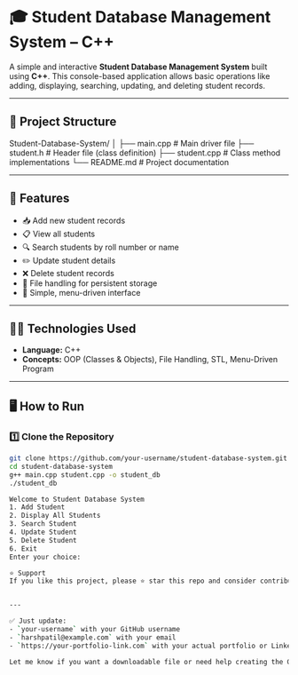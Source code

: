 # 🎓 Student Database Management System – C++

A simple and interactive **Student Database Management System** built using **C++**. This console-based application allows basic operations like adding, displaying, searching, updating, and deleting student records.

---

## 📁 Project Structure

Student-Database-System/
│
├── main.cpp # Main driver file
├── student.h # Header file (class definition)
├── student.cpp # Class method implementations
└── README.md # Project documentation


---

## 🔧 Features

- 📥 Add new student records  
- 📋 View all students  
- 🔍 Search students by roll number or name  
- ✏️ Update student details  
- ❌ Delete student records  
- 💾 File handling for persistent storage  
- 🧹 Simple, menu-driven interface  

---

## 🧑‍💻 Technologies Used

- **Language:** C++  
- **Concepts:** OOP (Classes & Objects), File Handling, STL, Menu-Driven Program  

---

## 🖥️ How to Run

### 1️⃣ Clone the Repository

```bash
git clone https://github.com/your-username/student-database-system.git
cd student-database-system
g++ main.cpp student.cpp -o student_db
./student_db

Welcome to Student Database System
1. Add Student
2. Display All Students
3. Search Student
4. Update Student
5. Delete Student
6. Exit
Enter your choice:

⭐ Support
If you like this project, please ⭐ star this repo and consider contributing!


---

✅ Just update:
- `your-username` with your GitHub username  
- `harshpatil@example.com` with your email  
- `https://your-portfolio-link.com` with your actual portfolio or LinkedIn

Let me know if you want a downloadable file or need help creating the GitHub repo structure.

 
